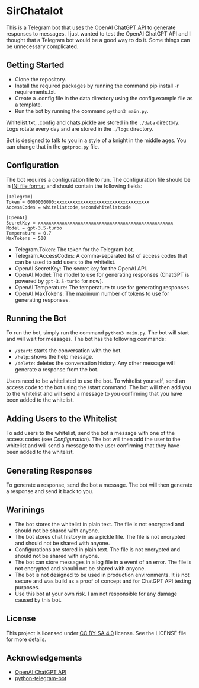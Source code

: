 # SirChatalot

This is a Telegram bot that uses the OpenAI [ChatGPT API](https://beta.openai.com/docs/api-reference/chat) to generate responses to messages. I just wanted to test the OpenAI ChatGPT API and I thought that a Telegram bot would be a good way to do it. Some things can be unnecessary complicated. 

## Getting Started
* Clone the repository.
* Install the required packages by running the command pip install -r requirements.txt.
* Create a .config file in the data directory using the config.example file as a template.
* Run the bot by running the command `python3 main.py`.

Whitelist.txt, .config and chats.pickle are stored in the `./data` directory. Logs rotate every day and are stored in the `./logs` directory.

Bot is designed to talk to you in a style of a knight in the middle ages. You can change that in the `gptproc.py` file.

## Configuration
The bot requires a configuration file to run. The configuration file should be in [INI file format](https://en.wikipedia.org/wiki/INI_file) and should contain the following fields:
```
[Telegram]
Token = 0000000000:xxxxxxxxxxxxxxxxxxxxxxxxxxxxxxxxxxx
AccessCodes = whitelistcode,secondwhitelistcode

[OpenAI]
SecretKey = xxxxxxxxxxxxxxxxxxxxxxxxxxxxxxxxxxxxxxxxxxxxxxxxxxx
Model = gpt-3.5-turbo
Temperature = 0.7
MaxTokens = 500
```
* Telegram.Token: The token for the Telegram bot.
* Telegram.AccessCodes: A comma-separated list of access codes that can be used to add users to the whitelist.
* OpenAI.SecretKey: The secret key for the OpenAI API.
* OpenAI.Model: The model to use for generating responses (ChatGPT is powered by `gpt-3.5-turbo` for now).
* OpenAI.Temperature: The temperature to use for generating responses.
* OpenAI.MaxTokens: The maximum number of tokens to use for generating responses.

## Running the Bot
To run the bot, simply run the command `python3 main.py`. The bot will start and will wait for messages. 
The bot has the following commands:
* `/start`: starts the conversation with the bot.
* `/help`: shows the help message.
* `/delete`: deletes the conversation history.
Any other message will generate a response from the bot.

Users need to be whitelisted to use the bot. To whitelist yourself, send an access code to the bot using the /start command. The bot will then add you to the whitelist and will send a message to you confirming that you have been added to the whitelist.

## Adding Users to the Whitelist
To add users to the whitelist, send the bot a message with one of the access codes (see *Configuration*). The bot will then add the user to the whitelist and will send a message to the user confirming that they have been added to the whitelist.

## Generating Responses
To generate a response, send the bot a message. The bot will then generate a response and send it back to you.

## Warinings
* The bot stores the whitelist in plain text. The file is not encrypted and should not be shared with anyone.
* The bot stores chat history in as a pickle file. The file is not encrypted and should not be shared with anyone.
* Configurations are stored in plain text. The file is not encrypted and should not be shared with anyone.
* The bot can store messages in a log file in a event of an error. The file is not encrypted and should not be shared with anyone.
* The bot is not designed to be used in production environments. It is not secure and was build as a proof of concept and for ChatGPT API testing purposes.
* Use this bot at your own risk. I am not responsible for any damage caused by this bot.

## License
This project is licensed under [CC BY-SA 4.0](https://creativecommons.org/licenses/by-sa/4.0/) license. See the LICENSE file for more details.

## Acknowledgements
* [OpenAI ChatGPT API](https://beta.openai.com/docs/api-reference/chat)
* [python-telegram-bot](https://github.com/python-telegram-bot/python-telegram-bot)
